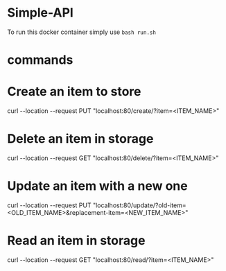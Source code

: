# Simple-API

To run this docker container simply use `bash run.sh`

# commands  
# Create an item to store
curl --location --request PUT "localhost:80/create/?item=<ITEM_NAME>"  

# Delete an item in storage
curl --location --request GET "localhost:80/delete/?item=<ITEM_NAME>"  

# Update an item with a new one
curl --location --request PUT "localhost:80/update/?old-item=<OLD_ITEM_NAME>&replacement-item=<NEW_ITEM_NAME>"  

# Read an item in storage
curl --location --request GET "localhost:80/read/?item=<ITEM_NAME>"  
